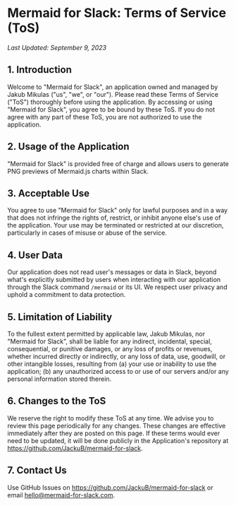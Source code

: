 # Mermaid for Slack: Terms of Service (ToS)

_Last Updated: September 9, 2023_

## 1. Introduction

Welcome to "Mermaid for Slack", an application owned and managed by Jakub Mikulas ("us", "we", or "our"). Please read these Terms of Service ("ToS") thoroughly before using the application. By accessing or using "Mermaid for Slack", you agree to be bound by these ToS. If you do not agree with any part of these ToS, you are not authorized to use the application.

## 2. Usage of the Application

"Mermaid for Slack" is provided free of charge and allows users to generate PNG previews of Mermaid.js charts within Slack.

## 3. Acceptable Use

You agree to use "Mermaid for Slack" only for lawful purposes and in a way that does not infringe the rights of, restrict, or inhibit anyone else's use of the application. Your use may be terminated or restricted at our discretion, particularly in cases of misuse or abuse of the service.

## 4. User Data

Our application does not read user's messages or data in Slack, beyond what's explicitly submitted by users when interacting with our application through the Slack command `/mermaid` or its UI. We respect user privacy and uphold a commitment to data protection.

## 5. Limitation of Liability

To the fullest extent permitted by applicable law, Jakub Mikulas, nor "Mermaid for Slack", shall be liable for any indirect, incidental, special, consequential, or punitive damages, or any loss of profits or revenues, whether incurred directly or indirectly, or any loss of data, use, goodwill, or other intangible losses, resulting from (a) your use or inability to use the application; (b) any unauthorized access to or use of our servers and/or any personal information stored therein.

## 6. Changes to the ToS

We reserve the right to modify these ToS at any time. We advise you to review this page periodically for any changes. These changes are effective immediately after they are posted on this page. If these terms would ever need to be updated, it will be done publicly in the Application's repository at https://github.com/JackuB/mermaid-for-slack.

## 7. Contact Us

Use GitHub Issues on https://github.com/JackuB/mermaid-for-slack or email hello@mermaid-for-slack.com.

